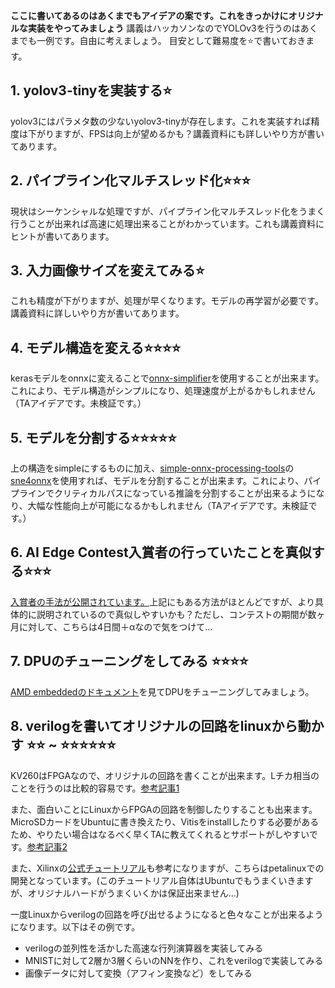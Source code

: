 **ここに書いてあるのはあくまでもアイデアの案です。これをきっかけにオリジナルな実装をやってみましょう**
講義はハッカソンなのでYOLOv3を行うのはあくまでも一例です。自由に考えましょう。
目安として難易度を:star:で書いておきます。

## 1. yolov3-tinyを実装する:star: 
yolov3にはパラメタ数の少ないyolov3-tinyが存在します。これを実装すれば精度は下がりますが、FPSは向上が望めるかも？講義資料にも詳しいやり方が書いてあります。

## 2. パイプライン化マルチスレッド化:star::star::star:
現状はシーケンシャルな処理ですが、パイプライン化マルチスレッド化をうまく行うことが出来れば高速に処理出来ることがわかっています。これも講義資料にヒントが書いてあります。

## 3. 入力画像サイズを変えてみる:star:
これも精度が下がりますが、処理が早くなります。モデルの再学習が必要です。講義資料に詳しいやり方が書いてあります。

## 4. モデル構造を変える:star::star::star::star:
kerasモデルをonnxに変えることで[onnx-simplifier](https://github.com/daquexian/onnx-simplifier)を使用することが出来ます。これにより、モデル構造がシンプルになり、処理速度が上がるかもしれません（TAアイデアです。未検証です。）

## 5. モデルを分割する:star::star::star::star::star:
上の構造をsimpleにするものに加え、[simple-onnx-processing-tools](https://github.com/PINTO0309/simple-onnx-processing-tools)の[sne4onnx](https://github.com/PINTO0309/sne4onnx)を使用すれば、モデルを分割することが出来ます。これにより、パイプラインでクリティカルパスになっている推論を分割することが出来るようになり、大幅な性能向上が可能になるかもしれません（TAアイデアです。未検証です。）

## 6. AI Edge Contest入賞者の行っていたことを真似する:star::star::star:
[入賞者の手法が公開されています。](https://signate.jp/competitions/191/summary)上記にもある方法がほとんどですが、より具体的に説明されているので真似しやすいかも？ただし、コンテストの期間が数ヶ月に対して、こちらは4日間＋αなので気をつけて…

## 7. DPUのチューニングをしてみる :star::star::star::star:
[AMD embeddedのドキュメント](https://docs.xilinx.com/r/ja-JP/pg338-dpu/DPUCZDX8G-%E3%81%AE%E3%82%A2%E3%83%BC%E3%82%AD%E3%83%86%E3%82%AF%E3%83%81%E3%83%A3)を見てDPUをチューニングしてみましょう。

## 8. verilogを書いてオリジナルの回路をlinuxから動かす :star::star: ~ :star::star::star::star::star::star:
KV260はFPGAなので、オリジナルの回路を書くことが出来ます。Lチカ相当のことを行うのは比較的容易です。[参考記事1](https://zenn.dev/ryuz88/articles/kv260_led_blinking)

また、面白いことにLinuxからFPGAの回路を制御したりすることも出来ます。MicroSDカードをUbuntuに書き換えたり、Vitisをinstallしたりする必要があるため、やりたい場合はなるべく早くTAに教えてくれるとサポートがしやすいです。[参考記事2](https://zenn.dev/ryuz88/articles/kv260_led_blinking_ps)

また、Xilinxの[公式チュートリアル](https://xilinx.github.io/Vitis-Tutorials/master/docs-jp/docs-jp/Vitis_Platform_Creation/Design_Tutorials/01-Edge-KV260/README.html)も参考になりますが、こちらはpetalinuxでの開発となっています。(このチュートリアル自体はUbuntuでもうまくいきますが、オリジナルハードがうまくいくかは保証出来ません…)

一度Linuxからverilogの回路を呼び出せるようになると色々なことが出来るようになります。以下はその例です。

- verilogの並列性を活かした高速な行列演算器を実装してみる
- MNISTに対して2層か3層くらいのNNを作り、これをverilogで実装してみる
- 画像データに対して変換（アフィン変換など）をしてみる

